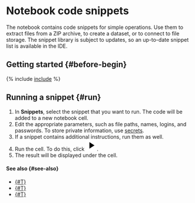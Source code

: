 # Notebook code snippets

The notebook contains code snippets for simple operations. Use them to extract files from a ZIP archive, to create a dataset, or to connect to file storage. The snippet library is subject to updates, so an up-to-date snippet list is available in the IDE.

## Getting started {#before-begin}

{% include [include](../../../_includes/datasphere/ui-before-begin.md) %}

## Running a snippet {#run}

1. In **Snippets**, select the snippet that you want to run. The code will be added to a new notebook cell.
1. Edit the appropriate parameters, such as file paths, names, logins, and passwords. To store private information, use [secrets](../../concepts/secrets.md).
1. If a snippet contains additional instructions, run them as well.
1. Run the cell. To do this, click ![Run](../../../_assets/datasphere/jupyterlab/run.svg).
1. The result will be displayed under the cell.

#### See also {#see-also}

* [{#T}](../data/connect-to-ya-disk.md)
* [{#T}](../data/connect-to-google-drive.md)
* [{#T}](./work-with-git.md)